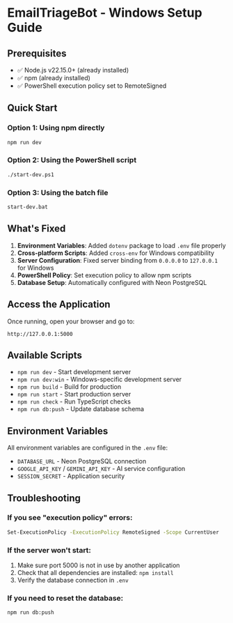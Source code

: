 # EmailTriageBot - Windows Setup Guide

## Prerequisites
- ✅ Node.js v22.15.0+ (already installed)
- ✅ npm (already installed)
- ✅ PowerShell execution policy set to RemoteSigned

## Quick Start

### Option 1: Using npm directly
```bash
npm run dev
```

### Option 2: Using the PowerShell script
```bash
./start-dev.ps1
```

### Option 3: Using the batch file
```bash
start-dev.bat
```

## What's Fixed

1. **Environment Variables**: Added `dotenv` package to load `.env` file properly
2. **Cross-platform Scripts**: Added `cross-env` for Windows compatibility
3. **Server Configuration**: Fixed server binding from `0.0.0.0` to `127.0.0.1` for Windows
4. **PowerShell Policy**: Set execution policy to allow npm scripts
5. **Database Setup**: Automatically configured with Neon PostgreSQL

## Access the Application

Once running, open your browser and go to:
```
http://127.0.0.1:5000
```

## Available Scripts

- `npm run dev` - Start development server
- `npm run dev:win` - Windows-specific development server
- `npm run build` - Build for production
- `npm run start` - Start production server
- `npm run check` - Run TypeScript checks
- `npm run db:push` - Update database schema

## Environment Variables

All environment variables are configured in the `.env` file:
- `DATABASE_URL` - Neon PostgreSQL connection
- `GOOGLE_API_KEY` / `GEMINI_API_KEY` - AI service configuration
- `SESSION_SECRET` - Application security

## Troubleshooting

### If you see "execution policy" errors:
```bash
Set-ExecutionPolicy -ExecutionPolicy RemoteSigned -Scope CurrentUser
```

### If the server won't start:
1. Make sure port 5000 is not in use by another application
2. Check that all dependencies are installed: `npm install`
3. Verify the database connection in `.env`

### If you need to reset the database:
```bash
npm run db:push
```
